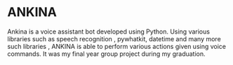 # ANKINA
Ankina is a voice assistant bot developed using Python.
Using various libraries such as speech recognition , pywhatkit, datetime and many more such libraries , ANKINA is able to perform various actions given using voice commands.
It was my final year group project during my graduation.
